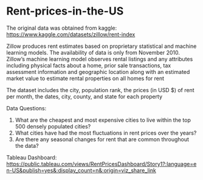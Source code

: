 # Rent-prices-in-the-US

The original data was obtained from kaggle: https://www.kaggle.com/datasets/zillow/rent-index

Zillow produces rent estimates based on proprietary statistical and machine learning models. The availability of data is
only from November 2010. Zillow’s machine learning model observes rental listings and any attributes including physical
facts about a home, prior sale transactions, tax assessment information and geographic location along with an estimated
market value to estimate rental properties on all homes for rent

The dataset includes the city, population rank, the prices (in USD $) of rent per month, the dates, city, county, and state
for each property

Data Questions:
1. What are the cheapest and most expensive cities to live within the top 500 densely populated cities?
2. What cities have had the most fluctuations in rent prices over the years?
3. Are there any seasonal changes for rent that are common throughout the data?


Tableau Dashboard:
https://public.tableau.com/views/RentPricesDashboard/Story1?:language=en-US&publish=yes&:display_count=n&:origin=viz_share_link
